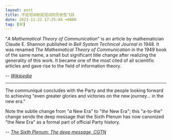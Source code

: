 ```yaml
---
layout: post
title: 不定冠词到定冠词的历史性飞跃
date: 2021-11-22 17:25:04 +0800
tag: [杂]
---
```


"*A Mathematical Theory of Communication*" is an article by mathematician Claude E. Shannon published in *Bell System Technical Journal* in 1948. It was renamed *The Mathematical Theory of Communication* in the 1949 book of the same name, a small but significant title change after realizing the generality of this work. It became one of the most cited of all scientific articles and gave rise to the field of information theory.

*-- [Wikipedia](https://en.wikipedia.org/wiki/?title=A_Mathematical_Theory_of_Communication&oldid=988631099)*

***

The communiqué concludes with the Party and the people looking forward to achieving "even greater glories and victories on the new journey… in the new era."

Note the subtle change from "*a* New Era" to "*the* New Era"; this "a-to-the" change sends the deep message that the Sixth Plenum has now canonized "the New Era" as a formal part of official Party history.

*-- [The Sixth Plenum: The deep message, CGTN](https://news.cgtn.com/news/2021-11-13/The-Sixth-Plenum-The-deep-message-II-158Ayv0Lzu8/index.html)*